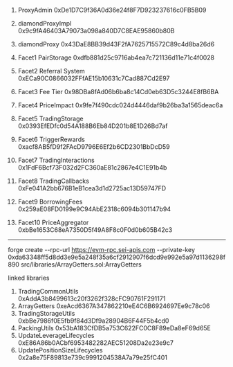 1. ProxyAdmin 0xDe1D7C9f36A0d36e24f8F7D923237616c0FB5B09

2. diamondProxyImpl 0x9c9fA46403A79073a098a840D7C8EAE95860b80B

3. diamondProxy 0x43DaE8BB39d43F2fA7625715572C89c4d8ba26d6

3. Facet1 PairStorage           0xdfb881d25c9716ab4ea7c721136d11e71c4f0028
   
4. Facet2 Referral System       0xECa90C0866032FFfAE15b10631c7Cad887Cd2E97
   
5. Facet3 Fee Tier              0x98DBa8fAd06b6ba8c14Cd0eb63D5c3244E8fB6BA

6. Facet4 PriceImpact           0x9fe7f490cdc024d4446daf9b26ba3a1565deac6a
   
7. Facet5 TradingStorage        0x0393EfEDfc0d54A188B6Eb84D201b8E1D26Bd7af

8. Facet6 TriggerRewards        0xacf8AB5fD9f2FAcD9796E6Ef2b6CD2301BbDcD59

9. Facet7 TradingInteractions   0x1FdF6Bcf73F032d2FC360aE81c2867e4C1E91b4b
    
10. Facet8 TradingCallbacks     0xFe041A2bb676B1eB1cea3d1d2725ac13D59747FD
    
11. Facet9 BorrowingFees        0x259aE08FD0199e9C94AbE2318c6094b301147b94
    
12. Facet10 PriceAggregator     0xbBe1653C68eA7350D5f49A8F8c0F0d0b605B42c3

 

 ---
forge create --rpc-url https://evm-rpc.sei-apis.com --private-key 0xda63348ff5d8dd3e9e5a248f35a6cf2912907f6dcd9e992e5a97d1136298f890  src/libraries/ArrayGetters.sol:ArrayGetters


 linked libraries
 1. TradingCommonUtils              0xAddA3b8499613c20f3262f328cFC90761F291171
 2. ArrayGetters                    0xeAcd6367A347862210eE4C6B6924697Ee9c78c06
 3. TradingStorageUtils             0xbBe7986f0E5fb9f84d3Df9a28904B6F44F5b4cd0
 4. PackingUtils                    0x53bA183CfDB5a753C622FC0C8F89eDa8eF69d65E
 5. UpdateLeverageLifecycles        0xE86A86b0ACbf6953482282AEC51208Da2e23e9c7
 6. UpdatePositionSizeLifecycles    0x2a8e75F89813e739c9991204538A7a79e25fC401